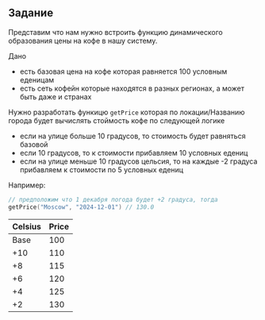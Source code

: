 ## Задание

Представим что нам нужно встроить функцию динамического образования цены на кофе в нашу систему.

Дано
- есть базовая цена на кофе которая равняется 100 условным еденицам
- есть сеть кофейн которые находятся в разных регионах, а может быть даже и странах

Нужно разработать функицю `getPrice` которая по локации/Названию города будет вычислять стоймость кофе по следующей логике

- если на улице больше 10 градусов, то стоимость будет равняться базовой
- если 10 градусов, то к стоимости прибавляем 10 условных едениц 
- если на улице меньше 10 градусов цельсия, то на каждые -2 градуса прибавляем к стоимости по 5 условных едениц

Например:
```go
// предположим что 1 декабря погода будет +2 градуса, тогда
getPrice("Moscow", "2024-12-01") // 130.0
```

| Celsius    | Price |
| -------- | ------- |
| Base  | 100 |
| +10 | 110 |
| +8 | 115 |
| +6 | 120 |
| +4 | 125 |
| +2 | 130 |